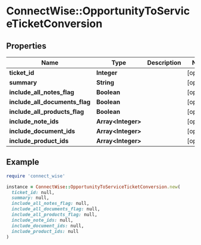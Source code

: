 # ConnectWise::OpportunityToServiceTicketConversion

## Properties

| Name | Type | Description | Notes |
| ---- | ---- | ----------- | ----- |
| **ticket_id** | **Integer** |  | [optional] |
| **summary** | **String** |  | [optional] |
| **include_all_notes_flag** | **Boolean** |  | [optional] |
| **include_all_documents_flag** | **Boolean** |  | [optional] |
| **include_all_products_flag** | **Boolean** |  | [optional] |
| **include_note_ids** | **Array&lt;Integer&gt;** |  | [optional] |
| **include_document_ids** | **Array&lt;Integer&gt;** |  | [optional] |
| **include_product_ids** | **Array&lt;Integer&gt;** |  | [optional] |

## Example

```ruby
require 'connect_wise'

instance = ConnectWise::OpportunityToServiceTicketConversion.new(
  ticket_id: null,
  summary: null,
  include_all_notes_flag: null,
  include_all_documents_flag: null,
  include_all_products_flag: null,
  include_note_ids: null,
  include_document_ids: null,
  include_product_ids: null
)
```

